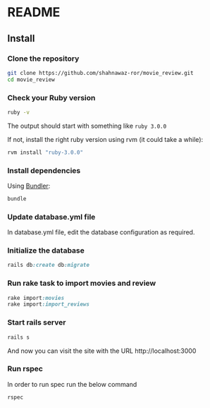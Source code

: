 # README

## Install

### Clone the repository

```bash
git clone https://github.com/shahnawaz-ror/movie_review.git
cd movie_review

```

### Check your Ruby version

```bash
ruby -v
```

The output should start with something like `ruby 3.0.0`

If not, install the right ruby version using rvm (it could take a while):

```bash
rvm install "ruby-3.0.0"
```

### Install dependencies

Using [Bundler](https://github.com/bundler/bundler):

```bash
bundle
```

### Update database.yml file
In database.yml file, edit the database configuration as required.

### Initialize the database

```ruby
rails db:create db:migrate
```

### Run rake task to import movies and review

```ruby
rake import:movies
rake import:import_reviews
```

### Start rails server

```ruby
rails s
```
And now you can visit the site with the URL http://localhost:3000

### Run rspec
In order to run spec run the below command

```bash
rspec
```
